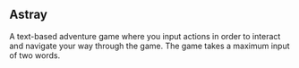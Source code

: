 ## Astray

A text-based adventure game where you input actions in order to interact and navigate your way through the game. The game takes a maximum input of two words.
